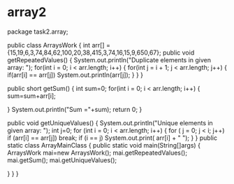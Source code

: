 # array2
package task2.array;

public class ArraysWork {
int arr[] = {15,19,6,3,74,84,62,100,20,38,415,3,74,16,15,9,650,67};
public void getRepeatedValues()
{
System.out.println("Duplicate elements in given array: "); 
for(int i = 0; i < arr.length; i++) { 
for(int j = i + 1; j < arr.length; j++) { 
if(arr[i] == arr[j]) 
System.out.println(arr[j]); 
} 
} 
}

public short getSum()
{
int sum=0;
for(int i = 0; i < arr.length; i++) {
sum=sum+arr[i];


}
System.out.println("Sum ="+sum);
return 0;
}

public void getUniqueValues()
{
System.out.println("Unique elements in given array: "); 
int j=0;
for (int i = 0; i < arr.length; i++) {
for ( j = 0; j < i; j++)
if (arr[i] == arr[j])
break;
if (i == j)
System.out.print( arr[i] + " ");
}
}
public static class ArrayMainClass {
public static void main(String[]args) {
ArraysWork mai=new ArraysWork();
mai.getRepeatedValues();
mai.getSum();
mai.getUniqueValues();

}
}
}
